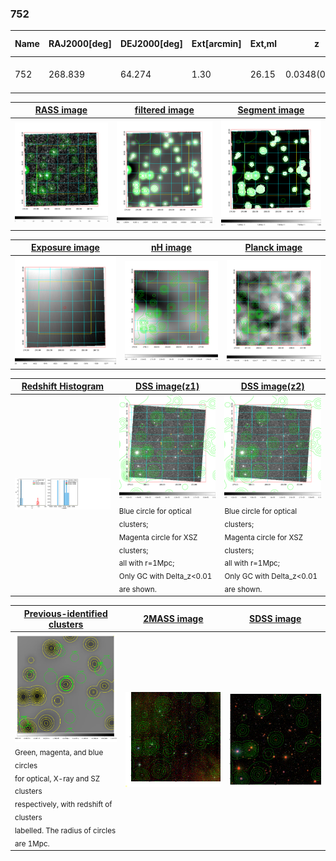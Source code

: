 <div STYLE="page-break-after: always;"></div>

### 752

|Name|RAJ2000[deg]|DEJ2000[deg] |Ext[arcmin]| Ext,ml | z | z_src| C|GC(XSZ,Delta_z<0.01)| GC(OPT,Delta_z<0.01)|GC| R_sig[arcmin] | R500[arcmin] | R500[Mpc]| CRsig[c/s] | CR500[c/s] |L500[1E44 erg/s]|F500[1E-12 erg/s/cm^2]| M500[1E14 Msun]|Tx[keV]|Cnt_sig|Beta|Rc[arcmin]|Comment|Alias|
|---|---|---|---|---|---|------|---|--------|---------|----------|---|---|---|---|---|---|---|---|---|---|---|---|---|---|
|752| 268.839| 64.274| 1.30| 26.15| 0.0348(0.005)| z1,| G| -| -| C, N, W| 11.725| 8.189| 0.340| 0.011(0.005)| 0.010(0.005)| 0.004(0.002)| 0.158(0.067)| 0.12(0.03)| 0.57(0.08)| 137.5| 0.709(-0.151+0.205)| 1.373(-1.123+0.849)| -| t017|

|[RASS image](../image/752/752_img.pdf)|[filtered image](../image/752/752_fil.pdf)|[Segment image](../image/752/752_seg.pdf)|
|-------------------|--------------------|-------------------|
| <img src="../image/752/752_img.png" width="300">  | <img src="../image/752/752_fil.png" width="300">   | <img src="../image/752/752_seg.png" width="300">  |

|[Exposure image](../image/752/752_mex.pdf)| [nH image](../image/752/752_nh.pdf)| [Planck image](../image/752/752_p.pdf)|
|-------------------|--------------------|-------------------|
|<img src="../image/752/752_mex.png" width="300">   | <img src="../image/752/752_nh.png" width="300">    | <img src="../image/752/752_p.png" width="300"> |

|[Redshift Histogram](../image/752/752_zg.pdf) | [DSS image(z1)](../image/752/752_dss_z1.pdf)      |  [DSS image(z2)](../image/752/752_dss_z2.pdf)    |
|-------------------|--------------------|-------------------|
|<img src="../image/752/752_zg.png" width="300"> |<img src="../image/752/752_dss_z1.png" width="300"> <sub><br>Blue circle for optical clusters; <br>Magenta circle for XSZ clusters; <br>all with r=1Mpc; <br>Only GC with Delta_z<0.01 are shown. </sub>| <img src="../image/752/752_dss_z2.png" width="300"><sub><br>Blue circle for optical clusters; <br>Magenta circle for XSZ clusters; <br>all with r=1Mpc; <br>Only GC with Delta_z<0.01 are shown. </sub> |

|[Previous-identified clusters](../image/752/752_gc.pdf) | [2MASS image](../image/752/752_2mass.pdf)      |[SDSS image](../image/752/752_sdss.pdf)   |
|-------------------|-------------------|-------------------|
|<img src=../image/752/752_gc.png width="300"> <br><sub>Green, magenta, and blue circles <br>for optical, X-ray and SZ clusters <br>respectively, with redshift of clusters <br>labelled. The radius of circles <br>are 1Mpc.</sub>|<img src="../image/752/752_2mass.png" width="300">  | <img src="../image/752/752_sdss.png" width="300">  |




